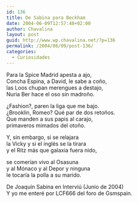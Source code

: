 ```yaml
---
id: 136
title: De Sabina para Beckham
date: 2004-06-09T12:57:48+02:00
author: Chavalina
layout: post
guid: http://www.wp.chavalina.net/?p=136
permalink: /2004/06/09/post-136/
categories:
  - Curiosidades
---
```

Para la Spice Madrid apesta a ajo,  
Concha Espina, a David, le sabe a co&ntilde;o,  
las Loos chupan merengues a destajo,  
Nuria Ber hace el oso sin madro&ntilde;o.

&iquest;Fashion?, paren la liga que me bajo.  
&iquest;Brooklin, Romeo? Qué par de dos reto&ntilde;os.  
Que manden a sus papis al carajo,  
primaveros mimados del oto&ntilde;o.

Y, sin embargo, si se relajara  
la Vicky y si el inglés se la tirara  
y el Ritz más que galaxia fuera nido,

se comerían vivo al Osasuna  
y al Mónaco y al Depor y ninguna  
le tocaría la polla a su marido.

<span class="cita">De Joaquín Sabina en Interviú (Junio de 2004)</span>  
Y yo me enteré por <span class="alguien">LCF666</span> del foro de Gsmspain.